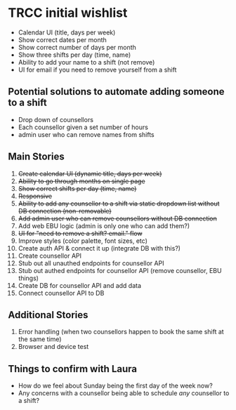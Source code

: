 # TRCC initial wishlist
- Calendar UI (title, days per week)
- Show correct dates per month
- Show correct number of days per month
- Show three shifts per day (time, name)
- Ability to add your name to a shift (not remove)
- UI for email if you need to remove yourself from a shift

## Potential solutions to automate adding someone to a shift
- Drop down of counsellors
- Each counsellor given a set number of hours
- admin user who can remove names from shifts

## Main Stories
1. ~~Create calendar UI (dynamic title, days per week)~~
2. ~~Ability to go through months on single page~~
3. ~~Show correct shifts per day (time, name)~~
4. ~~Responsive~~
5. ~~Ability to add any counsellor to a shift via static dropdown list without DB connection (non-removable)~~
6. ~~Add admin user who can remove counsellors without DB connection~~
7. Add web EBU logic (admin is only one who can add them?)
8. ~~UI for "need to remove a shift? email." flow~~
9. Improve styles (color palette, font sizes, etc)
10. Create auth API & connect it up (integrate DB with this?)
11. Create counsellor API
12. Stub out all unauthed endpoints for counsellor API
13. Stub out authed endpoints for counsellor API (remove counsellor, EBU things)
14. Create DB for counsellor API and add data
15. Connect counsellor API to DB

## Additional Stories
1. Error handling (when two counsellors happen to book the same shift at the same time)
2. Browser and device test

## Things to confirm with Laura
- How do we feel about Sunday being the first day of the week now?
- Any concerns with a counsellor being able to schedule *any* counsellor to a shift?
